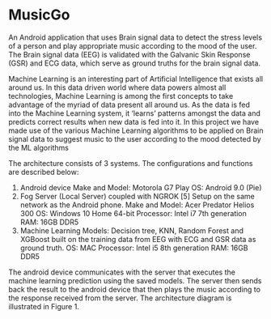 # MusicGo

An Android application that uses Brain signal data to detect the stress levels of a person and play appropriate music according to the mood of the user. The Brain signal data (EEG) is validated with the Galvanic Skin Response (GSR) and ECG data, which serve as ground truths for the brain signal data.

Machine Learning is an interesting part of Artificial Intelligence that exists all around us. In this data driven world where data powers almost all technologies, Machine Learning is among the first concepts to take advantage of the myriad of data present all around us. As the data is fed into the Machine Learning system, it ‘learns’ patterns amongst the data and predicts correct results when new data is fed into it. In this project we have made use of the various Machine Learning algorithms to be applied on Brain signal data to suggest music to the user according to the mood detected by the ML algorithms

The architecture consists of 3 systems. The configurations and functions are described below:
1. Android device
Make and Model: Motorola G7 Play
OS: Android 9.0 (Pie)
2. Fog Server (Local Server) coupled with NGROK [5]
Setup on the same network as the Android phone. Make and Model: Acer Predator Helios 300
OS: Windows 10 Home 64-bit
Processor: Intel i7 7th generation RAM: 16GB DDR5
3. Machine Learning Models: Decision tree, KNN, Random Forest and XGBoost built on the training data from EEG with ECG and GSR data as ground truth.
OS: MAC
Processor: Intel i5 8th generation RAM: 16GB DDR5

The android device communicates with the server that executes the machine learning prediction using the saved models. The server then sends back the result to the android device that then plays the music according to the response received from the server. The architecture diagram is illustrated in Figure 1.
